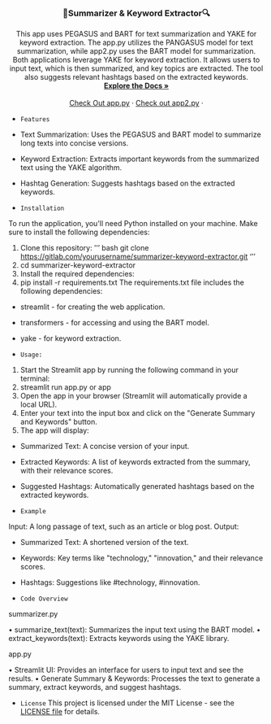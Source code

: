 

<br />
<div align="center">
  
  </a>

<h3 align="center"> 📝Summarizer & Keyword Extractor🔍</h3>

  <p align="center">
    This app uses PEGASUS and BART for text summarization and YAKE for keyword extraction.
    The app.py utilizes the PANGASUS model for text summarization, while app2.py uses the BART model for summarization. Both applications leverage YAKE for keyword   extraction. It allows users to input text, which is then summarized, and key topics are extracted. The tool also suggests relevant hashtags based   on the extracted keywords.
    <br />
    <a href="https://github.com/ClassicCollins/structural-vs-predictive-models"><strong>Explore the Docs »</strong></a>
    <br />
    <br />
    <a href="https://summarizer-extractor2.streamlit.app/">Check Out app.py</a>
    ·
    <a href="https://summarizer-extractor.streamlit.app/">Check out app2.py</a>
    ·
  </p>
</div>


- `Features`
  
- Text Summarization: Uses the PEGASUS and BART model to summarize long texts into concise versions.
- Keyword Extraction: Extracts important keywords from the summarized text using the YAKE algorithm.
- Hashtag Generation: Suggests hashtags based on the extracted keywords.

- `Installation`

To run the application, you'll need Python installed on your machine. Make sure to install the following dependencies:
1.	Clone this repository:
’’’
bash
git clone https://gitlab.com/yourusername/summarizer-keyword-extractor.git
‘’’
2.	cd summarizer-keyword-extractor
3.	Install the required dependencies:
4.	pip install -r requirements.txt
The requirements.txt file includes the following dependencies:
- streamlit - for creating the web application.
- transformers - for accessing and using the BART model.
- yake - for keyword extraction.
  
- `Usage:`
1.	Start the Streamlit app by running the following command in your terminal:
2.	streamlit run app.py or app
3.	Open the app in your browser (Streamlit will automatically provide a local URL).
4.	Enter your text into the input box and click on the "Generate Summary and Keywords" button.
5.	The app will display:
- Summarized Text: A concise version of your input.
- Extracted Keywords: A list of keywords extracted from the summary, with their relevance scores.
- Suggested Hashtags: Automatically generated hashtags based on the extracted keywords.

- `Example`

Input:
A long passage of text, such as an article or blog post.
Output:
- Summarized Text: A shortened version of the text.
- Keywords: Key terms like "technology," "innovation," and their relevance scores.
- Hashtags: Suggestions like #technology, #innovation.

- `Code Overview`
  
summarizer.py

•	summarize_text(text): Summarizes the input text using the BART model.
•	extract_keywords(text): Extracts keywords using the YAKE library.

app.py

•	Streamlit UI: Provides an interface for users to input text and see the results.
•	Generate Summary & Keywords: Processes the text to generate a summary, extract keywords, and suggest hashtags.

- `License`
This project is licensed under the MIT License - see the [LICENSE file](https://github.com/ClassicCollins/TextSummarizer-KeywordExtractor/blob/classic/LICENSE) for details.

